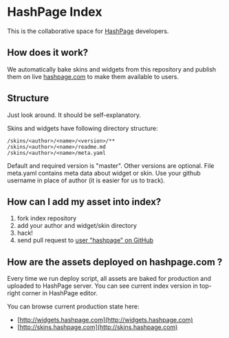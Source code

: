 # HashPage Index

This is the collaborative space for [HashPage](http://hashpage.com) developers. 

## How does it work?

We automatically bake skins and widgets from this repository and publish them on live [hashpage.com](http://hashpage.com) to make them available to users.

## Structure

Just look around. It should be self-explanatory.

Skins and widgets have following directory structure:

    /skins/<author>/<name>/<version>/**
    /skins/<author>/<name>/readme.md
    /skins/<author>/<name>/meta.yaml

Default and required version is "master". Other versions are optional. File meta.yaml contains meta data about widget or skin. Use your github username in place of author (it is easier for us to track).

## How can I add my asset into index?

1. fork index repository
2. add your author and widget/skin directory
3. hack!
4. send pull request to [user "hashpage" on GitHub](http://github.com/hashpage)

## How are the assets deployed on hashpage.com ?

Every time we run deploy script, all assets are baked for production and uploaded to HashPage server. You can see current index version in top-right corner in HashPage editor.

You can browse current production state here:

* [http://widgets.hashpage.com](http://widgets.hashpage.com)
* [http://skins.hashpage.com](http://skins.hashpage.com)